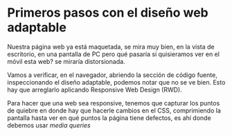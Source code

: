 # Primeros pasos con el diseño web adaptable
Nuestra página web ya está maquetada, se mira muy bien, en la vista de escritorio, en una pantalla de PC pero qué pasaría si quisieramos ver en el móvil esta web? se miraría distorsionada.

Vamos a verificar, en el navegador, abriendo la sección de código fuente, inspeccionando el diseño adaptable, podemos notar que no se ve bien. Esto hay que arreglarlo aplicando Responsive Web Design (RWD).

Para hacer que una web sea responsive, tenemos que capturar los puntos de quiebre en donde hay que hacerle cambios en el CSS, comprimiendo la pantalla hasta ver en qué puntos la página tiene defectos, es ahí donde debemos usar *media queries*

